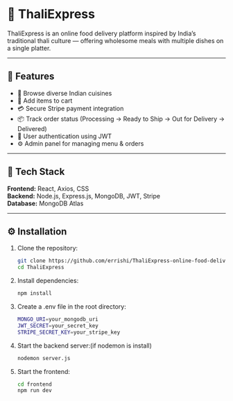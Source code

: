 # 🍛 ThaliExpress

ThaliExpress is an online food delivery platform inspired by India’s traditional thali culture — offering wholesome meals with multiple dishes on a single platter.

---

## 🚀 Features
- 🥘 Browse diverse Indian cuisines  
- 🛒 Add items to cart  
- 💳 Secure Stripe payment integration  
- 📦 Track order status (Processing → Ready to Ship → Out for Delivery → Delivered)  
- 👤 User authentication using JWT  
- ⚙️ Admin panel for managing menu & orders  

---

## 🧰 Tech Stack
**Frontend:** React, Axios, CSS  
**Backend:** Node.js, Express.js, MongoDB, JWT, Stripe  
**Database:** MongoDB Atlas  

---

## ⚙️ Installation

1. Clone the repository:
   ```bash
   git clone https://github.com/errishi/ThaliExpress-online-food-delivery.git
   cd ThaliExpress

2. Install dependencies:
   ```bash
   npm install

4. Create a .env file in the root directory:
   ```bash
   MONGO_URI=your_mongodb_uri
   JWT_SECRET=your_secret_key
   STRIPE_SECRET_KEY=your_stripe_key

4. Start the backend server:(if nodemon is install)
   ```bash
   nodemon server.js

6. Start the frontend:
   ```bash
   cd frontend
   npm run dev
